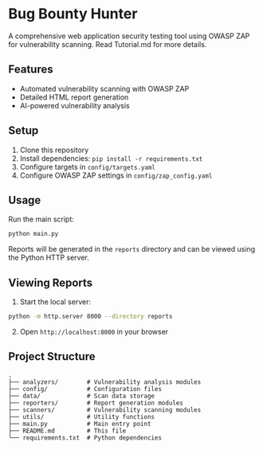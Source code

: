 # Bug Bounty Hunter

A comprehensive web application security testing tool using OWASP ZAP for vulnerability scanning.
Read Tutorial.md for more details.

## Features

- Automated vulnerability scanning with OWASP ZAP
- Detailed HTML report generation
- AI-powered vulnerability analysis

## Setup

1. Clone this repository
2. Install dependencies: `pip install -r requirements.txt`
3. Configure targets in `config/targets.yaml`
4. Configure OWASP ZAP settings in `config/zap_config.yaml`

## Usage

Run the main script:

```bash
python main.py
```

Reports will be generated in the `reports` directory and can be viewed using the Python HTTP server.

## Viewing Reports

1. Start the local server:
```bash
python -m http.server 8000 --directory reports
```
2. Open `http://localhost:8000` in your browser

## Project Structure

```
.
├── analyzers/        # Vulnerability analysis modules
├── config/           # Configuration files
├── data/             # Scan data storage
├── reporters/        # Report generation modules
├── scanners/         # Vulnerability scanning modules
├── utils/            # Utility functions
├── main.py           # Main entry point
├── README.md         # This file
└── requirements.txt  # Python dependencies
```
